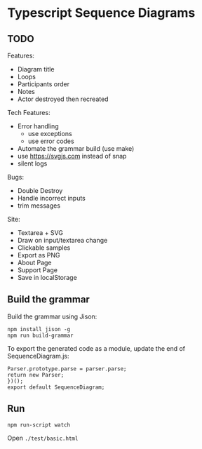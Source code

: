 # Typescript Sequence Diagrams

## TODO

Features:
* Diagram title
* Loops
* Participants order
* Notes
* Actor destroyed then recreated

Tech Features:
* Error handling
  * use exceptions
  * use error codes
* Automate the grammar build (use make)
* use https://svgjs.com instead of snap
* silent logs

Bugs:
* Double Destroy
* Handle incorrect inputs
* trim messages

Site:
* Textarea + SVG 
* Draw on input/textarea change
* Clickable samples
* Export as PNG
* About Page
* Support Page
* Save in localStorage

## Build the grammar

Build the grammar using Jison:

```
npm install jison -g
npm run build-grammar
```

To export the generated code as a module, update the end of SequenceDiagram.js:
```
Parser.prototype.parse = parser.parse;
return new Parser;
})();
export default SequenceDiagram;
```

## Run

```
npm run-script watch
```

Open `./test/basic.html`